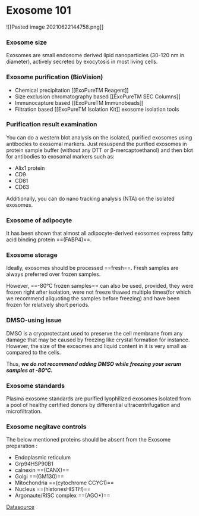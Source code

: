 # Exosome 101
![[Pasted image 20210622144758.png]]

### Exosome size
Exosomes are small endosome derived lipid nanoparticles (30-120 nm in diameter), actively secreted by exocytosis in most living cells.

### Exosome purification (BioVision)
- Chemical precipitation [[ExoPureTM Reagent]]
- Size exclusion chromatography based [[ExoPureTM SEC Columns]]
- Immunocapture based [[ExoPureTM Immunobeads]]
- Filtration based [[ExoPureTM Isolation Kit]] exosome isolation tools

### Purification result examination
You can do a western blot analysis on the isolated, purified exosomes using antibodies to exosomal markers. Just resuspend the purified exosomes in protein sample buffer (without any DTT or β-mercaptoethanol) and then blot for antibodies to exosomal markers such as: 
- Alix1 protein
- CD9
- CD81
- CD63

Additionally, you can do nano tracking analysis (NTA) on the isolated exosomes.

### Exosome of adipocyte
It has been shown that almost all adipocyte-derived exosomes express fatty acid binding protein ==(FABP4)==.

### Exosome storage
Ideally, exosomes should be processed ==fresh==. Fresh samples are always preferred over frozen samples.

However, ==-80°C frozen samples== can also be used, provided, they were frozen right after isolation, were not freeze thawed multiple times(for which we recommend aliquoting the samples before freezing) and have been frozen for relatively short periods.

### DMSO-using issue
DMSO is a cryoprotectant used to preserve the cell membrane from any damage that may be caused by freezing like crystal formation for instance. However, the size of the exosomes and liquid content in it is very small as compared to the cells.

Thus, **_we do not recommend adding DMSO while freezing your serum samples at -80°C._**

### Exosome standards
Plasma exosome standards are purified lyophilized exosomes isolated from a pool of healthy certified donors by differential ultracentrifugation and microfiltration.

### Exosome negitave controls
The below mentioned proteins should be absent from the Exosome preparation :
- Endoplasmic reticulum
- Grp94HSP90B1
- calnexin ==(CANX)==
- Golgi ==(GM130)==
- Mitochondria ==(cytochrome CCYC1)==
- Nucleus ==(histonesHIST*H*)==
- Argonaute/RISC complex ==(AGO*)==

[Datasource](http://www.journalofextracellµlarvesicles.net/index.php/jev/article/view/26913)